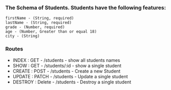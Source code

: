 ### The Schema of Students. Students have the following features:
    firstName - (String, required)
    lastName - (String, required)
    grade - (Number, required)
    age - (Number, Greater than or equal 18)
    city - (String)

### Routes

* INDEX   : GET    - /students     - show all students names 
* SHOW    : GET    - /students/:id - show a single student 
* CREATE  : POST   - /students     - Create a new Student 
* UPDATE  : PATCH  - /students     - Update a single student 
* DESTROY : Delete - /students     - Destroy a single student 

